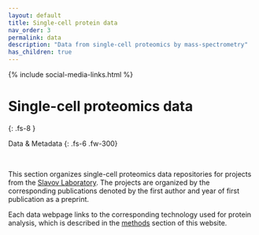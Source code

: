 ```yaml
---
layout: default
title: Single-cell protein data
nav_order: 3
permalink: data
description: "Data from single-cell proteomics by mass-spectrometry"
has_children: true
---
```

{% include social-media-links.html %}

# Single-cell proteomics data

{: .fs-8 }

Data & Metadata
{: .fs-6 .fw-300}

&nbsp;

This section organizes single-cell proteomics data repositories for projects from the [Slavov Laboratory](https://slavovlab.net). The projects are organized by the corresponding publications denoted by the first author and year of first publication as a preprint.

Each data webpage links to the corresponding technology used for protein analysis, which is described in the [methods](methods) section of this website.
